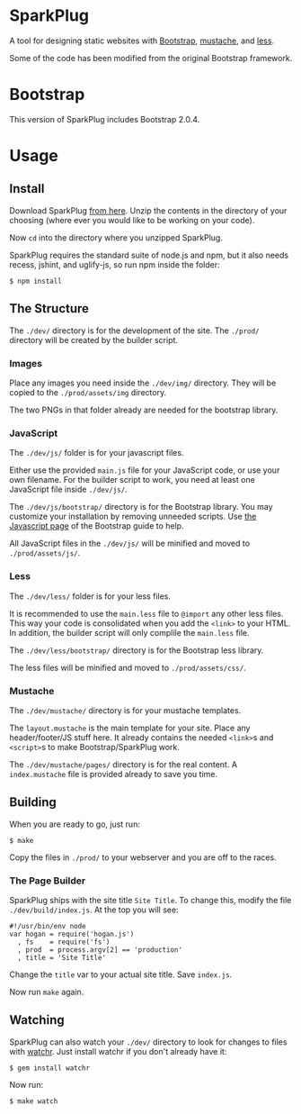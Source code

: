 # SparkPlug

A tool for designing static websites with [Bootstrap](http://twitter.github.com/bootstrap/index.html), [mustache](http://mustache.github.com/), and [less](http://lesscss.org/).

Some of the code has been modified from the original Bootstrap framework.

# Bootstrap
This version of SparkPlug includes Bootstrap 2.0.4.

# Usage
## Install
Download SparkPlug [from here](https://github.com/phaseOne/SparkPlug/zipball/master). Unzip the contents in the directory of your choosing (where ever you would like to be working on your code).

Now `cd` into the directory where you unzipped SparkPlug.

SparkPlug requires the standard suite of node.js and npm, but it also needs recess, jshint, and uglify-js, so run npm inside the folder:

    $ npm install

## The Structure
The `./dev/` directory is for the development of the site. The `./prod/` directory will be created by the builder script.

### Images
Place any images you need inside the `./dev/img/` directory. They will be copied to the `./prod/assets/img` directory.

The two PNGs in that folder already are needed for the bootstrap library.

### JavaScript
The `./dev/js/` folder is for your javascript files.

Either use the provided `main.js` file for your JavaScript code, or use your own filename. For the builder script to work, you need at least one JavaScript file inside `./dev/js/`.

The `./dev/js/bootstrap/` directory is for the Bootstrap library. You may customize your installation by removing unneeded scripts. Use [the Javascript page](http://twitter.github.com/bootstrap/javascript.html) of the Bootstrap guide to help.

All JavaScript files in the `./dev/js/` will be minified and moved to `./prod/assets/js/`.

### Less
The `./dev/less/` folder is for your less files.

It is recommended to use the `main.less` file to `@import` any other less files. This way your code is consolidated when you add the `<link>` to your HTML. In addition, the builder script will only complile the `main.less` file.

The `./dev/less/bootstrap/` directory is for the Bootstrap less library.

The less files will be minified and moved to `./prod/assets/css/`.

### Mustache
The `./dev/mustache/` directory is for your mustache templates.

The `layout.mustache` is the main template for your site. Place any header/footer/JS stuff here. It already contains the needed `<link>`s and `<script>`s to make Bootstrap/SparkPlug work.

The `./dev/mustache/pages/` directory is for the real content. A `index.mustache` file is provided already to save you time.

## Building
When you are ready to go, just run:

    $ make

Copy the files in `./prod/` to your webserver and you are off to the races.

### The Page Builder
SparkPlug ships with the site title `Site Title`. To change this, modify the file `./dev/build/index.js`. At the top you will see:

```
#!/usr/bin/env node
var hogan = require('hogan.js')
  , fs    = require('fs')
  , prod  = process.argv[2] == 'production'
  , title = 'Site Title'
```

Change the `title` var to your actual site title. Save `index.js`.

Now run `make` again.

## Watching
SparkPlug can also watch your `./dev/` directory to look for changes to files with [watchr](https://github.com/mynyml/watchr). Just install watchr if you don't already have it:

    $ gem install watchr

Now run:

    $ make watch

